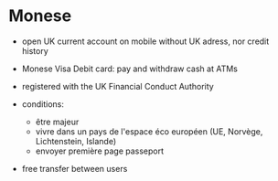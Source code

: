 # Monese

* open UK current account on mobile without UK adress, nor credit history

* Monese Visa Debit card: pay and withdraw cash at ATMs

* registered with the UK Financial Conduct Authority

* conditions:
  - être majeur
  - vivre dans un pays de l'espace éco européen (UE, Norvège, Lichtenstein, Islande)
  - envoyer première page passeport

* free transfer between users
